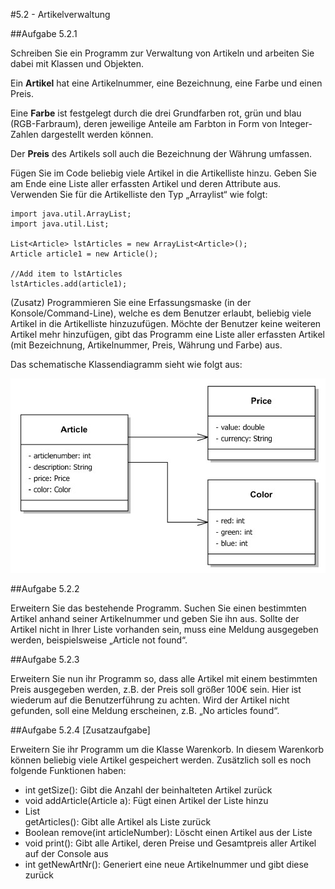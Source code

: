#5.2 - Artikelverwaltung

##Aufgabe 5.2.1

Schreiben Sie ein Programm zur Verwaltung von Artikeln und arbeiten Sie dabei mit Klassen und Objekten.

Ein **Artikel** hat eine Artikelnummer, eine Bezeichnung, eine Farbe und einen Preis.

Eine **Farbe** ist festgelegt durch die drei Grundfarben rot, grün und blau (RGB-Farbraum), deren jeweilige Anteile am Farbton in Form von Integer-Zahlen dargestellt werden können.

Der **Preis** des Artikels soll auch die Bezeichnung der Währung umfassen.

Fügen Sie im Code beliebig viele Artikel in die Artikelliste hinzu. Geben Sie am Ende eine Liste aller erfassten Artikel und deren Attribute aus. Verwenden Sie für die Artikelliste den Typ „Arraylist“ wie folgt:

	import java.util.ArrayList;
	import java.util.List;

	List<Article> lstArticles = new ArrayList<Article>();
	Article article1 = new Article();
	    
	//Add item to lstArticles
	lstArticles.add(article1);

(Zusatz) Programmieren Sie eine Erfassungsmaske (in der Konsole/Command-Line), welche es dem Benutzer erlaubt, beliebig viele Artikel in die Artikelliste hinzuzufügen. Möchte der Benutzer keine weiteren Artikel mehr hinzufügen, gibt das Programm eine Liste aller erfassten Artikel (mit Bezeichnung, Artikelnummer, Preis, Währung und Farbe) aus.

Das schematische Klassendiagramm sieht wie folgt aus:

![Klassendiagramm](Klassendiagramm.jpg)

##Aufgabe 5.2.2

Erweitern Sie das bestehende Programm. Suchen Sie einen bestimmten Artikel anhand seiner Artikelnummer und geben Sie ihn aus. Sollte der Artikel nicht in Ihrer Liste vorhanden sein, muss eine Meldung ausgegeben werden, beispielsweise „Article not found“.

##Aufgabe 5.2.3

Erweitern Sie nun ihr Programm so, dass alle Artikel mit einem bestimmten Preis ausgegeben werden, z.B. der Preis soll größer 100€ sein. Hier ist wiederum auf die Benutzerführung zu achten. Wird der Artikel nicht gefunden, soll eine Meldung erscheinen, z.B. „No articles found“.

##Aufgabe 5.2.4 [Zusatzaufgabe]

Erweitern Sie ihr Programm um die Klasse Warenkorb. In diesem Warenkorb können beliebig viele Artikel gespeichert werden. Zusätzlich soll es noch folgende Funktionen haben:

* int getSize(): Gibt die Anzahl der beinhalteten Artikel zurück
* void addArticle(Article a): Fügt einen Artikel der Liste hinzu
* List<Article> getArticles(): Gibt alle Artikel als Liste zurück
* Boolean remove(int articleNumber): Löscht einen Artikel aus der Liste
* void print(): Gibt alle Artikel, deren Preise und Gesamtpreis aller Artikel auf der Console aus
* int getNewArtNr(): Generiert eine neue Artikelnummer und gibt diese zurück